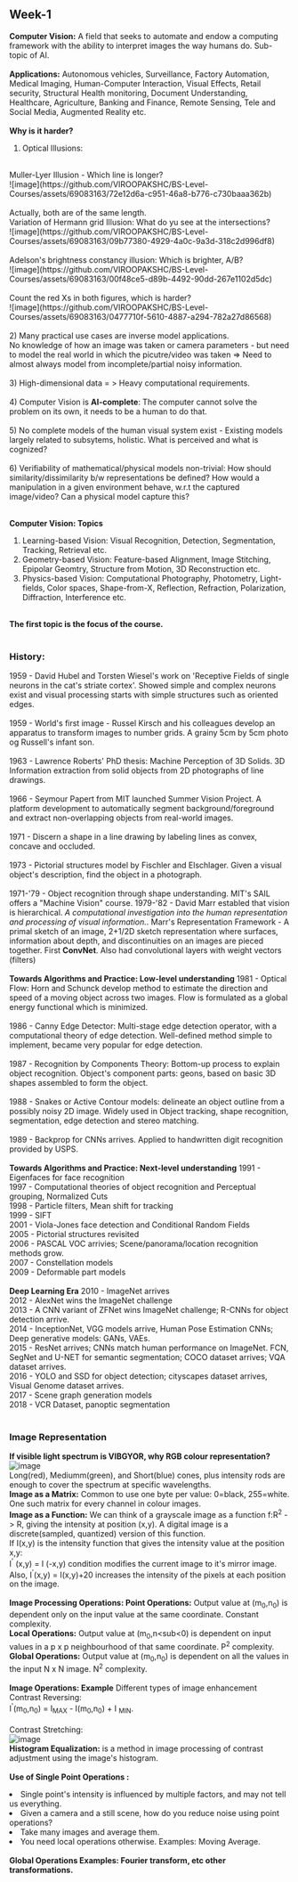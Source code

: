 ## Week-1

<b>Computer Vision:</b> A field that seeks to automate and endow a computing framework with the ability to interpret images the way humans do. Sub-topic of AI.<br><br>
<b>Applications:</b> Autonomous vehicles, Surveillance, Factory Automation, Medical Imaging, Human-Computer Interaction, Visual Effects, Retail security, Structural Health monitoring, Document Understanding, Healthcare, Agriculture, Banking and Finance, Remote Sensing, Tele and Social Media, Augmented Reality etc.<br><br>
<b>Why is it harder?</b>
1) Optical Illusions:
<br>
Muller-Lyer Illusion - Which line is longer?
<br>
![image](https://github.com/VIROOPAKSHC/BS-Level-Courses/assets/69083163/72e12d6a-c951-46a8-b776-c730baaa362b)
<br>
<br>
Actually, both are of the same length.
<br>
Variation of Hermann grid Illusion: What do yu see at the intersections? <br>
![image](https://github.com/VIROOPAKSHC/BS-Level-Courses/assets/69083163/09b77380-4929-4a0c-9a3d-318c2d996df8) <br>
<br>
Adelson's brightness constancy illusion: Which is brighter, A/B?
<br>
![image](https://github.com/VIROOPAKSHC/BS-Level-Courses/assets/69083163/00f48ce5-d89b-4492-90dd-267e1102d5dc)
<br><br>
Count the red Xs in both figures, which is harder?<br>
![image](https://github.com/VIROOPAKSHC/BS-Level-Courses/assets/69083163/0477710f-5610-4887-a294-782a27d86568)<br><br>
2) Many practical use cases are inverse model applications. 
<br> No knowledge of how an image was taken or camera parameters - but need to model the real world in which the picutre/video was taken => Need to almost always model from incomplete/partial noisy information.<br><br>
3) High-dimensional data = > Heavy computational requirements.<br><br>
4) Computer Vision is <b>AI-complete</b>: The computer cannot solve the problem on its own, it needs to be a human to do that.<br><br>
5) No complete models of the human visual system exist - Existing models largely related to subsytems, holistic. What is perceived and what is cognized?<br><br>
6) Verifiability of mathematical/physical models non-trivial: How should similarity/dissimilarity b/w representations be defined? How would a manipulation in a given environment behave, w.r.t the captured image/video? Can a physical model capture this?<br><br>

<b>Computer Vision: Topics</b>
<ol>
  <li>Learning-based Vision: Visual Recognition, Detection, Segmentation, Tracking, Retrieval etc.</li>
  <li>Geometry-based Vision: Feature-based Alignment, Image Stitching, Epipolar Geomtry, Structure from Motion, 3D Reconstruction etc.</li>
  <li>Physics-based Vision: Computational Photography, Photometry, Light-fields, Color spaces, Shape-from-X, Reflection, Refraction, Polarization, Diffraction, Interference etc.</li>
</ol>
<br><b>The first topic is the focus of the course.</b>
<br><br>

### History:
1959 - David Hubel and Torsten Wiesel's work on 'Receptive Fields of single neurons in the cat's striate cortex'. Showed simple and complex neurons exist and visual processing starts with simple structures such as oriented edges.<br><br>
1959 - World's first image - Russel Kirsch and his colleagues develop an apparatus to transform images to number grids. A grainy 5cm by 5cm photo og Russell's infant son.<br><br>
1963 - Lawrence Roberts' PhD thesis: Machine Perception of 3D Solids. 3D Information extraction from solid objects from 2D photographs of line drawings.<br><br>
1966 - Seymour Papert from MIT launched Summer Vision Project. A platform development to automatically segment background/foreground and extract non-overlapping objects from real-world images.<br><br>
1971 - Discern a shape in a line drawing by labeling lines as convex, concave and occluded.<br><br>
1973 - Pictorial structures model by Fischler and Elschlager. Given a visual object's description, find the object in a photograph.<br><br>
1971-'79 - Object recognition through shape understanding. MIT's SAIL offers a "Machine Vision" course.
1979-'82 - David Marr establed that vision is hierarchical. <i>A computational investigation into the human representation and processing of visual information.</i>. Marr's Representation Framework - A primal sketch of an image, 2+1/2D sketch representation where surfaces, information about depth, and discontinuities on an images are pieced together. First <b>ConvNet</b>. Also had convolutional layers with weight vectors (filters)<br><br>
<b>Towards Algorithms and Practice: Low-level understanding</b>
1981 - Optical Flow: Horn and Schunck develop method to estimate the direction and speed of a moving object across two images. Flow is formulated as a global energy functional which is minimized.<br><br>
1986 - Canny Edge Detector: Multi-stage edge detection operator, with a computational theory of edge detection. Well-defined method simple to implement, became very popular for edge detection.<br><br>
1987 - Recognition by Components Theory: Bottom-up process to explain object recognition. Object's component parts: geons, based on basic 3D shapes assembled to form the object.<br><br>
1988 - Snakes or Active Contour models: delineate an object outline from a possibly noisy 2D image. Widely used in Object tracking, shape recognition, segmentation, edge detection and stereo matching.<br><br>
1989 - Backprop for CNNs arrives. Applied to handwritten digit recognition provided by USPS. <br><br>
<b>Towards Algorithms and Practice: Next-level understanding</b>
1991 - Eigenfaces for face recognition<br>
1997 - Computational theories of object recognition and Perceptual grouping, Normalized Cuts<br>
1998 - Particle filters, Mean shift for tracking<br>
1999 - SIFT <br>
2001 - Viola-Jones face detection and Conditional Random Fields<br>
2005 - Pictorial structures revisited<br>
2006 - PASCAL VOC arrivies; Scene/panorama/location recognition methods grow.<br>
2007 - Constellation models<br>
2009 - Deformable part models<br>
<br>
<b>Deep Learning Era</b>
2010 - ImageNet arrives <br>
2012 - AlexNet wins the ImageNet challenge <br>
2013 - A CNN variant of ZFNet wins ImageNet challenge; R-CNNs for object detection arrive.<br>
2014 - InceptionNet, VGG models arrive, Human Pose Estimation CNNs; Deep generative models: GANs, VAEs.<br>
2015 - ResNet arrives; CNNs match human performance on ImageNet. FCN, SegNet and U-NET for semantic segmentation; COCO dataset arrives; VQA dataset arrives.<br>
2016 - YOLO and SSD for object detection; cityscapes dataset arrives, Visual Genome dataset arrives.<br>
2017 - Scene graph generation models<br>
2018 - VCR Dataset, panoptic segmentation<br>
<br>

### Image Representation
<b>If visible light spectrum is VIBGYOR, why RGB colour representation?</b>
<br>
![image](https://github.com/VIROOPAKSHC/BS-Level-Courses/assets/69083163/ffff8703-bbaa-4a12-9b87-ee76de6d0780)
<br>
Long(red), Mediumm(green), and Short(blue) cones, plus intensity rods are enough to cover the spectrum at specific wavelengths.<br>
<b>Image as a Matrix:</b>
Common to use one byte per value: 0=black, 255=white. One such matrix for every channel in colour images.<br>
<b>Image as a Function:</b>
We can think of a grayscale image as a function f:R<sup>2</sup> ->  R, giving the intensity at position (x,y). A digital image is a discrete(sampled, quantized) version of this function.<br>
If I(x,y) is the intensity function that gives the intensity value at the position x,y: <br>
I<sup>'</sup> (x,y) = I (-x,y) condition modifies the current image to it's mirror image.<br>
Also, I<sup>'</sup>(x,y) = I(x,y)+20 increases the intensity of the pixels at each position on the image. <br><br>
<b>Image Processing Operations: </b>
<b>Point Operations:</b> Output value at (m<sub>0</sub>,n<sub>0</sub>) is dependent only on the input value at the same coordinate. Constant complexity.<br>
<b>Local Operations:</b> Output value at (m<sub>0</sub>,n<sub<0</sub>) is dependent on input values in a p x p neighbourhood of that same coordinate. P<sup>2</sup> complexity.<br>
<b>Global Operations:</b> Output value at (m<sub>0</sub>,n<sub>0</sub>) is dependent on all the values in the input N x N image. N<sup>2</sup> complexity.
<br><br>
<b>Image Operations: Example</b>
Different types of image enhancement<br>
Contrast Reversing:<br>
I<sup>'</sup>(m<sub>0</sub>,n<sub>0</sub>) = I<sub>MAX</sub> - I(m<sub>0</sub>,n<sub>0</sub>) + I <sub>MIN</sub>. 
<br><br>
Contrast Stretching:<br>
![image](https://github.com/VIROOPAKSHC/BS-Level-Courses/assets/69083163/5e084951-361d-4c0a-807b-39077afc8ee5)
<br>
<b>Histogram Equalization:</b> is a method in image processing of contrast adjustment using the image's histogram.<br>
<br>
<b>Use of Single Point Operations :</b>
<li>Single point's intensity is influenced by multiple factors, and may not tell us everything.</li>
<li>Given a camera and a still scene, how do you reduce noise using point operations?</li>
<li>Take many images and average them.</li>
<li>You need local operations otherwise. Examples: Moving Average. </li>
<br>
<b>Global Operations Examples: Fourier transform, etc other transformations.</b>
<br>

